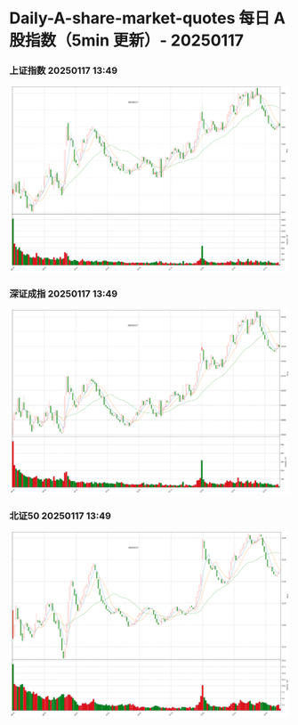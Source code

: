 
# Daily-A-share-market-quotes 每日 A 股指数（5min 更新）- 20250117

### 上证指数 20250117 13:49
![](./fig/2025/1/20250117-sh000001.png)

### 深证成指 20250117 13:49
![](./fig/2025/1/20250117-sz399001.png)

### 北证50 20250117 13:49
![](./fig/2025/1/20250117-bj899050.png)
